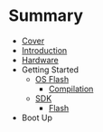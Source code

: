 # Summary

* [Cover](README.md)
* [Introduction](documentation/Introduction.md)
* [Hardware](documentation/Hardware.md)
* Getting Started
   * [OS Flash](documentation/OsFlash.md)
       * [Compilation](documentation/OsCompilation.md)
   * [SDK](documentation/Sdk.md)
       * [Flash](documentation/SdkFlash.md)
* Boot Up

